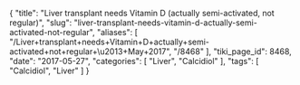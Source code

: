 {
    "title": "Liver transplant needs Vitamin D (actually semi-activated, not regular)",
    "slug": "liver-transplant-needs-vitamin-d-actually-semi-activated-not-regular",
    "aliases": [
        "/Liver+transplant+needs+Vitamin+D+actually+semi-activated+not+regular+\u2013+May+2017",
        "/8468"
    ],
    "tiki_page_id": 8468,
    "date": "2017-05-27",
    "categories": [
        "Liver",
        "Calcidiol"
    ],
    "tags": [
        "Calcidiol",
        "Liver"
    ]
}